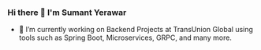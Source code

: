 ### Hi there 👋 I'm Sumant Yerawar

<!--
**SumantYerawar/SumantYerawar** is a ✨ _special_ ✨ repository because its `README.md` (this file) appears on your GitHub profile.

Here are some ideas to get you started:

- 🔭 I’m currently working on ...
- 🌱 I’m currently learning MERN stack
- 👯 I’m looking to collaborate on Android Development
- 🤔 I’m looking for help with ...
- 💬 Ask me about Android
- 📫 How to reach me: Linkedin https://www.linkedin.com/in/sumant-yerawar-a64020149/
- 😄 Pronouns: ...
- ⚡ Fun fact: ...
-->
- 🔭 I’m currently working on Backend Projects at TransUnion Global using tools such as Spring Boot, Microservices, GRPC, and many more.
